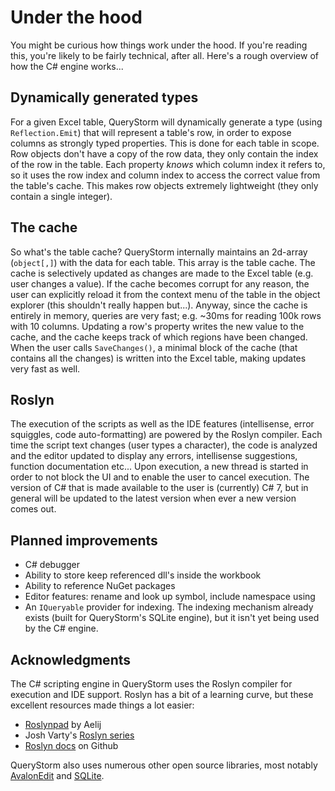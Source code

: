 # Under the hood
You might be curious how things work under the hood. If you're reading this, you're likely to be fairly technical, after all. Here's a rough overview of how the C# engine works...

## Dynamically generated types
For a given Excel table, QueryStorm will dynamically generate a type (using `Reflection.Emit`) that will represent a table's row, in order to expose columns as strongly typed properties. This is done for each table in scope. Row objects don't have a copy of the row data, they only contain the index of the row in the table. Each property *knows* which column index it refers to, so it uses the row index and column index to access the correct value from the table's cache. This makes row objects extremely lightweight (they only contain a single integer).

## The cache
So what's the table cache? QueryStorm internally maintains an 2d-array (`object[,]`) with the data for each table. This array is the table cache. The cache is selectively updated as changes are made to the Excel table (e.g. user changes a value). If the cache becomes corrupt for any reason, the user can explicitly reload it from the context menu of the table in the object explorer (this shouldn't really happen but...). Anyway, since the cache is entirely in memory, queries are very fast; e.g. ~30ms for reading 100k rows with 10 columns. Updating a row's property writes the new value to the cache, and the cache keeps track of which regions have been changed. When the user calls `SaveChanges()`, a minimal block of the cache (that contains all the changes) is written into the Excel table, making updates very fast as well.

## Roslyn
The execution of the scripts as well as the IDE features (intellisense, error squiggles, code auto-formatting) are powered by the Roslyn compiler. Each time the script text changes (user types a character), the code is analyzed and the editor updated to display any errors, intellisense suggestions, function documentation etc... Upon execution, a new thread is started in order to not block the UI and to enable the user to cancel execution. The version of C# that is made available to the user is (currently) C# 7, but in general will be updated to the latest version when ever a new version comes out.

## Planned improvements
- C# debugger
- Ability to store keep referenced dll's inside the workbook
- Ability to reference NuGet packages
- Editor features: rename and look up symbol, include namespace using
- An `IQueryable` provider for indexing. The indexing mechanism already exists (built for QueryStorm's SQLite engine), but it isn't yet being used by the C# engine.

## Acknowledgments
The C# scripting engine in QueryStorm uses the Roslyn compiler for execution and IDE support. Roslyn has a bit of a learning curve, but these excellent resources made things a lot easier:

- [Roslynpad](https://github.com/aelij/RoslynPad "RoslynPad") by Aelij
- Josh Varty's [Roslyn series](https://joshvarty.wordpress.com/learn-roslyn-now/ "Josh Varty's Roslyn blog")
- [Roslyn docs](https://github.com/dotnet/roslyn "Roslyn docs") on Github

QueryStorm also uses numerous other open source libraries, most notably [AvalonEdit](http://avalonedit.net/ "AvalonEdit") and [SQLite](http://sqlite.org/ "SQLite").